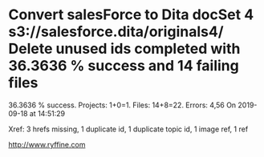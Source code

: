 # Convert salesForce to Dita docSet 4 s3://salesforce.dita/originals4/ Delete unused ids completed with 36.3636 % success and 14 failing files

36.3636 % success. Projects: 1+0=1.  Files: 14+8=22. Errors: 4,56  On 2019-09-18 at 14:51:29

Xref: 3 hrefs missing, 1 duplicate id, 1 duplicate topic id, 1 image ref, 1 ref



http://www.ryffine.com
